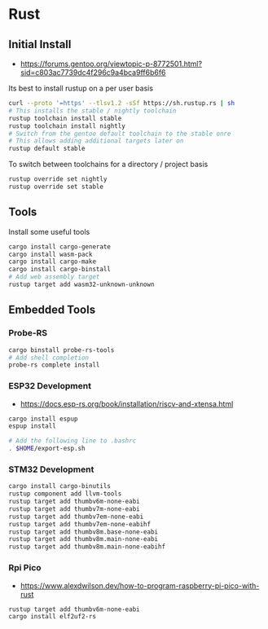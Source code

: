 # Rust

## Initial Install

  * https://forums.gentoo.org/viewtopic-p-8772501.html?sid=c803ac7739dc4f296c9a4bca9ff6b6f6

Its best to install rustup on a per user basis
```bash
curl --proto '=https' --tlsv1.2 -sSf https://sh.rustup.rs | sh
# This installs the stable / nightly toolchain
rustup toolchain install stable
rustup toolchain install nightly
# Switch from the gentoo default toolchain to the stable onre
# This allows adding additional targets later on
rustup default stable
```

To switch between toolchains for a directory / project basis
```bash
rustup override set nightly
rustup override set stable
```

## Tools

Install some useful tools
```bash
cargo install cargo-generate
cargo install wasm-pack
cargo install cargo-make
cargo install cargo-binstall
# Add web assembly target
rustup target add wasm32-unknown-unknown
```

## Embedded Tools

### Probe-RS

```bash
cargo binstall probe-rs-tools
# Add shell completion
probe-rs complete install
```

### ESP32 Development

  * https://docs.esp-rs.org/book/installation/riscv-and-xtensa.html

```bash
cargo install espup
espup install

# Add the following line to .bashrc
. $HOME/export-esp.sh
```

### STM32 Development

```bash
cargo install cargo-binutils
rustup component add llvm-tools
rustup target add thumbv6m-none-eabi
rustup target add thumbv7m-none-eabi
rustup target add thumbv7em-none-eabi
rustup target add thumbv7em-none-eabihf
rustup target add thumbv8m.base-none-eabi
rustup target add thumbv8m.main-none-eabi
rustup target add thumbv8m.main-none-eabihf
```

### Rpi Pico

  * https://www.alexdwilson.dev/how-to-program-raspberry-pi-pico-with-rust

```bash
rustup target add thumbv6m-none-eabi
cargo install elf2uf2-rs
```
